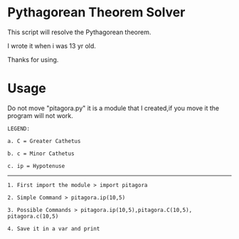 # Pythagorean Theorem Solver
This script will resolve the Pythagorean theorem.


I wrote it when i was 13 yr old.

Thanks for using.

# Usage
Do not move "pitagora.py" it is a module that I created,if you move it the program will not work.

    LEGEND:

    a. C = Greater Cathetus
  
    b. c = Minor Cathetus
  
    c. ip = Hypotenuse

---------------------------------------------


    1. First import the module > import pitagora

    2. Simple Command > pitagora.ip(10,5)
    
    3. Possible Commands > pitagora.ip(10,5),pitagora.C(10,5), pitagora.c(10,5)

    4. Save it in a var and print
